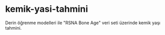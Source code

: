 # kemik-yasi-tahmini
Derin öğrenme modelleri ile "RSNA Bone Age" veri seti üzerinde kemik yaşı tahmini.
